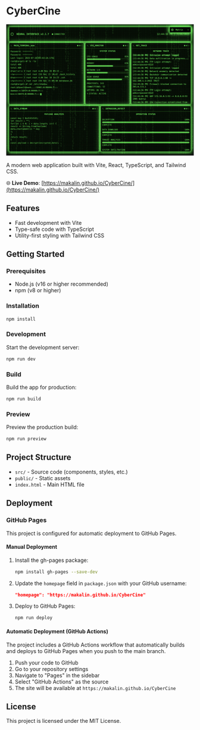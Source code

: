 # CyberCine

![CyberCine Screenshot](screenshot.png)

A modern web application built with Vite, React, TypeScript, and Tailwind CSS.

🌐 **Live Demo**: [https://makalin.github.io/CyberCine/](https://makalin.github.io/CyberCine/)

## Features
- Fast development with Vite
- Type-safe code with TypeScript
- Utility-first styling with Tailwind CSS

## Getting Started

### Prerequisites
- Node.js (v16 or higher recommended)
- npm (v8 or higher)

### Installation

```bash
npm install
```

### Development

Start the development server:

```bash
npm run dev
```

### Build

Build the app for production:

```bash
npm run build
```

### Preview

Preview the production build:

```bash
npm run preview
```

## Project Structure

- `src/` - Source code (components, styles, etc.)
- `public/` - Static assets
- `index.html` - Main HTML file

## Deployment

### GitHub Pages

This project is configured for automatic deployment to GitHub Pages.

#### Manual Deployment

1. Install the gh-pages package:
   ```bash
   npm install gh-pages --save-dev
   ```

2. Update the `homepage` field in `package.json` with your GitHub username:
   ```json
   "homepage": "https://makalin.github.io/CyberCine"
   ```

3. Deploy to GitHub Pages:
   ```bash
   npm run deploy
   ```

#### Automatic Deployment (GitHub Actions)

The project includes a GitHub Actions workflow that automatically builds and deploys to GitHub Pages when you push to the main branch.

1. Push your code to GitHub
2. Go to your repository settings
3. Navigate to "Pages" in the sidebar
4. Select "GitHub Actions" as the source
5. The site will be available at `https://makalin.github.io/CyberCine`

## License

This project is licensed under the MIT License. 